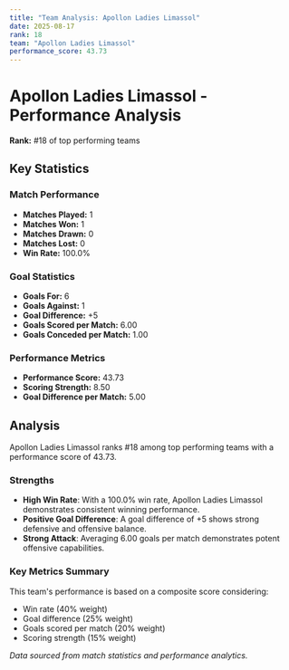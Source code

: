 ```yaml
---
title: "Team Analysis: Apollon Ladies Limassol"
date: 2025-08-17
rank: 18
team: "Apollon Ladies Limassol"
performance_score: 43.73
---
```


# Apollon Ladies Limassol - Performance Analysis

**Rank:** #18 of top performing teams

## Key Statistics

### Match Performance
- **Matches Played:** 1
- **Matches Won:** 1
- **Matches Drawn:** 0
- **Matches Lost:** 0
- **Win Rate:** 100.0%

### Goal Statistics
- **Goals For:** 6
- **Goals Against:** 1
- **Goal Difference:** +5
- **Goals Scored per Match:** 6.00
- **Goals Conceded per Match:** 1.00

### Performance Metrics
- **Performance Score:** 43.73
- **Scoring Strength:** 8.50
- **Goal Difference per Match:** 5.00

## Analysis

Apollon Ladies Limassol ranks #18 among top performing teams with a performance score of 43.73.

### Strengths
- **High Win Rate**: With a 100.0% win rate, Apollon Ladies Limassol demonstrates consistent winning performance.
- **Positive Goal Difference**: A goal difference of +5 shows strong defensive and offensive balance.
- **Strong Attack**: Averaging 6.00 goals per match demonstrates potent offensive capabilities.

### Key Metrics Summary

This team's performance is based on a composite score considering:
- Win rate (40% weight)
- Goal difference (25% weight) 
- Goals scored per match (20% weight)
- Scoring strength (15% weight)

*Data sourced from match statistics and performance analytics.*
